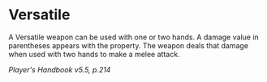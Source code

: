 # Versatile
A Versatile weapon can be used with one or two hands. A damage value in parentheses appears with the property. The weapon deals that damage when used with two hands to make a melee attack.

*Player's Handbook v5.5, p.214*